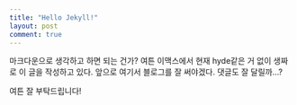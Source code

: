 ```yaml
---
title: "Hello Jekyll!"
layout: post
comment: true
---
```

마크다운으로 생각하고 하면 되는 건가?
여튼 이맥스에서 현재 hyde같은 거 없이 생짜로 이 글을 작성하고 있다.
앞으로 여기서 블로그를 잘 써야겠다. 댓글도 잘 달릴까...?

여튼 잘 부탁드립니다!